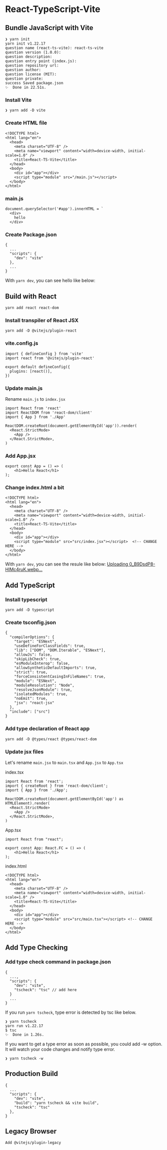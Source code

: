 # React-TypeScript-Vite

## Bundle JavaScript with Vite

```
❯ yarn init
yarn init v1.22.17
question name (react-ts-vite): react-ts-vite
question version (1.0.0):
question description:
question entry point (index.js):
question repository url:
question author:
question license (MIT):
question private:
success Saved package.json
✨  Done in 22.51s.
```


### Install Vite

```
❯ yarn add -D vite
```

### Create HTML file
```
<!DOCTYPE html>
<html lang="en">
  <head>
    <meta charset="UTF-8" />
    <meta name="viewport" content="width=device-width, initial-scale=1.0" />
    <title>React-TS-Vite</title>
  </head>
  <body>
    <div id="app"></div>
    <script type="module" src="/main.js"></script>
  </body>
</html>
```

### main.js
```
document.querySelector('#app').innerHTML = `
  <div>
    hello
  </div>
```

### Create Package.json
```
{
  ...
  "scripts": {
    "dev": "vite"
  },
  ...
}
```

With ```yarn dev```, you can see hello like below:

## Build with React
```
yarn add react react-dom
```
### Install transpiler of React JSX
```
yarn add -D @vitejs/plugin-react
```
### vite.config.js
```
import { defineConfig } from 'vite'
import react from '@vitejs/plugin-react'

export default defineConfig({
  plugins: [react()],
})
```
### Update main.js

Rename ```main.js``` to ```index.jsx```

```
import React from 'react'
import ReactDOM from 'react-dom/client'
import { App } from './App'

ReactDOM.createRoot(document.getElementById('app')).render(
  <React.StrictMode>
    <App />
  </React.StrictMode>,
)
```

### Add App.jsx
```
export const App = () => (
    <h1>Hello React</h1>
);
```
### Change index.html a bit
```
<!DOCTYPE html>
<html lang="en">
  <head>
    <meta charset="UTF-8" />
    <meta name="viewport" content="width=device-width, initial-scale=1.0" />
    <title>React-TS-Vite</title>
  </head>
  <body>
    <div id="app"></div>
    <script type="module" src="src/index.jsx"></script>  <!-- CHANGE HERE -->
  </body>
</html>
```
With ```yarn dev```, you can see the resule like below:
[Uploading 0_B9DsdP8-HIMc4ruK.webp…]()

## Add TypeScript

### Install typescript
```
yarn add -D typescript
```
### Create tsconfig.json

```
{
  "compilerOptions": {
    "target": "ESNext",
    "useDefineForClassFields": true,
    "lib": ["DOM", "DOM.Iterable", "ESNext"],
    "allowJs": false,
    "skipLibCheck": true,
    "esModuleInterop": false,
    "allowSyntheticDefaultImports": true,
    "strict": true,
    "forceConsistentCasingInFileNames": true,
    "module": "ESNext",
    "moduleResolution": "Node",
    "resolveJsonModule": true,
    "isolatedModules": true,
    "noEmit": true,
    "jsx": "react-jsx"
  },
  "include": ["src"]
}
```

### Add type declaration of React app
```
yarn add -D @types/react @types/react-dom
```
### Update jsx files

Let's rename ```main.jsx``` to ```main.tsx``` and ```App.jsx``` to ```App.tsx```

index.tsx
```
import React from 'react';
import { createRoot } from 'react-dom/client';
import { App } from './App';

ReactDOM.createRoot(document.getElementById('app') as HTMLElement).render(
  <React.StrictMode>
    <App />
  </React.StrictMode>,
)
```
App.tsx
```
import React from "react";

export const App: React.FC = () => (
    <h1>Hello React</h1>
);
```
index.html
```
<!DOCTYPE html>
<html lang="en">
  <head>
    <meta charset="UTF-8" />
    <meta name="viewport" content="width=device-width, initial-scale=1.0" />
    <title>React-TS-Vite</title>
  </head>
  <body>
    <div id="app"></div>
    <script type="module" src="src/main.tsx"></script> <!-- CHANGE HERE -->
  </body>
</html>
```

## Add Type Checking

### Add type check command in package.json
```
{
  ...,
  "scripts": {    
    "dev": "vite",
    "tscheck": "tsc" // add here
  }
  ...
}
```
If you run ```yarn tscheck```, type error is detected by tsc like below.
```
❯ yarn tscheck
yarn run v1.22.17
$ tsc
✨  Done in 1.26s.
```
If you want to get a type error as soon as possible, you could add -w option. It will watch your code changes and notify type error.
```
❯ yarn tscheck -w
```
## Production Build

```
{
  ...
  "scripts": {
    "dev": "vite",
    "build": "yarn tscheck && vite build",
    "tscheck": "tsc"
  },
}
```

## Legacy Browser
```
Add @vitejs/plugin-legacy
```